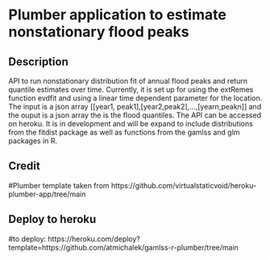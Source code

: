 # Plumber application to estimate nonstationary flood peaks

<h2>Description</h2>
API to run nonstationary distribution fit of annual flood peaks and return quantile estimates over time. Currently, it is set up for using the extRemes function evdfit and using a linear time dependent parameter for the location. The input is a json array [[year1, peak1],[year2,peak2],...,[yearn,peakn]] and the ouput is a json array the is the flood quantiles. The API can be accessed on heroku. It is in development and will be expand to include distributions from the fitdist package as well as functions from the gamlss and glm packages in R.  

<h2>Credit</h2>
#Plumber template taken from https://github.com/virtualstaticvoid/heroku-plumber-app/tree/main

<h2>Deploy to heroku</h2>
#to deploy: https://heroku.com/deploy?template=https://github.com/atmichalek/gamlss-r-plumber/tree/main
